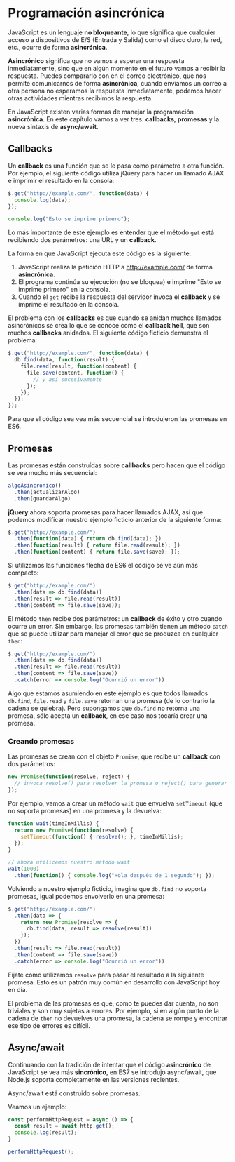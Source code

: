 # Programación asincrónica

JavaScript es un lenguaje **no bloqueante**, lo que significa que cualquier acceso a dispositivos de E/S (Entrada y Salida) como el disco duro, la red, etc., ocurre de forma **asincrónica**.

**Asincrónico** significa que no vamos a esperar una respuesta inmediatamente, sino que en algún momento en el futuro vamos a recibir la respuesta. Puedes compararlo con en el correo electrónico, que nos permite comunicarnos de forma **asincrónica**, cuando enviamos un correo a otra persona no esperamos la respuesta inmediatamente, podemos hacer otras actividades mientras recibimos la respuesta.

En JavaScript existen varias formas de manejar la programación **asincrónica**. En este capítulo vamos a ver tres: **callbacks**, **promesas** y la nueva sintaxis de **async/await**.

## Callbacks

Un **callback** es una función que se le pasa como parámetro a otra función. Por ejemplo, el siguiente código utiliza jQuery para hacer un llamado AJAX e imprimir el resultado en la consola:

```js
$.get("http://example.com/", function(data) {
  console.log(data);
});

console.log("Esto se imprime primero");
```

Lo más importante de este ejemplo es entender que el método `get` está recibiendo dos parámetros: una URL y un **callback**.

La forma en que JavaScript ejecuta este código es la siguiente:

1. JavaScript realiza la petición HTTP a http://example.com/ de forma **asincrónica**.
2. El programa continúa su ejecución (no se bloquea) e imprime "Esto se imprime primero" en la consola.
3. Cuando el `get` recibe la respuesta del servidor invoca el **callback** y se imprime el resultado en la consola.

El problema con los **callbacks** es que cuando se anidan muchos llamados asincrónicos se crea lo que se conoce como el **callback hell**, que son muchos **callbacks** anidados. El siguiente código ficticio demuestra el problema:

```js
$.get("http://example.com/", function(data) {
  db.find(data, function(result) {
    file.read(result, function(content) {
      file.save(content, function() {
        // y así sucesivamente
      });
    });
  });
});
```

Para que el código sea vea más secuencial se introdujeron las promesas en ES6.

## Promesas

Las promesas están construídas sobre **callbacks** pero hacen que el código se vea mucho más secuencial:

```js
algoAsincronico()
  .then(actualizarAlgo)
  .then(guardarAlgo)
```

**jQuery** ahora soporta promesas para hacer llamados AJAX, así que podemos modificar nuestro ejemplo ficticio anterior de la siguiente forma:

```js
$.get("http://example.com/")
  .then(function(data) { return db.find(data); })
  .then(function(result) { return file.read(result); })
  .then(function(content) { return file.save(save); });
```

Si utilizamos las funciones flecha de ES6 el código se ve aún más compacto:

```js
$.get("http://example.com/")
  .then(data => db.find(data))
  .then(result => file.read(result))
  .then(content => file.save(save));
```

El método `then` recibe dos parámetros: un **callback** de éxito y otro cuando ocurre un error. Sin embargo, las promesas también tienen un método `catch` que se puede utilizar para manejar el error que se produzca en cualquier `then`:

```js
$.get("http://example.com/")
  .then(data => db.find(data))
  .then(result => file.read(result))
  .then(content => file.save(save))
  .catch(error => console.log("Ocurrió un error"))
```

Algo que estamos asumiendo en este ejemplo es que todos llamados `db.find`, `file.read` y `file.save` retornan una promesa (de lo contrario la cadena se quiebra). Pero supongamos que `db.find` no retorna una promesa, sólo acepta un **callback**, en ese caso nos tocaría crear una promesa.

### Creando promesas

Las promesas se crean con el objeto `Promise`, que recibe un **callback** con dos parámetros:

```js
new Promise(function(resolve, reject) {
  // invoca resolve() para resolver la promesa o reject() para generar un error
});
```

Por ejemplo, vamos a crear un método `wait` que envuelva `setTimeout` (que no soporta promesas) en una promesa y la devuelva:

```js
function wait(timeInMillis) {
  return new Promise(function(resolve) {
    setTimeout(function() { resolve(); }, timeInMillis);
  });
}

// ahora utilicemos nuestro método wait
wait(1000)
  .then(function() { console.log("Hola después de 1 segundo"); });
```

Volviendo a nuestro ejemplo ficticio, imagina que `db.find` no soporta promesas, igual podemos envolverlo en una promesa:

```js
$.get("http://example.com/")
  .then(data => {
    return new Promise(resolve => {
      db.find(data, result => resolve(result))
    });
  })
  .then(result => file.read(result))
  .then(content => file.save(save))
  .catch(error => console.log("Ocurrió un error"))
```

Fíjate cómo utilizamos `resolve` para pasar el resultado a la siguiente promesa. Esto es un patrón muy común en desarrollo con JavaScript hoy en día.

El problema de las promesas es que, como te puedes dar cuenta, no son triviales y son muy sujetas a errores. Por ejemplo, si en algún punto de la cadena de `then` no devuelves una promesa, la cadena se rompe y encontrar ese tipo de errores es difícil.

## Async/await

Continuando con la tradición de intentar que el código **asincrónico** de JavaScript se vea más **sincrónico**, en ES7 se introdujo async/await, que Node.js soporta completamente en las versiones recientes.

Async/await está construido sobre promesas.

Veamos un ejemplo:

```js
const performHttpRequest = async () => {
  const result = await http.get();
  console.log(result);
}

performHttpRequest();
```
